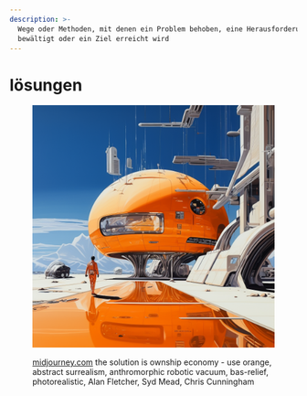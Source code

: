 ```yaml
---
description: >-
  Wege oder Methoden, mit denen ein Problem behoben, eine Herausforderung
  bewältigt oder ein Ziel erreicht wird
---
```


# lösungen



<figure><img src="../.gitbook/assets/image (6).png" alt=""><figcaption><p><a href="https://www.midjourney.com/app/">midjourney.com</a> the solution is ownship economy - use orange, abstract surrealism, anthromorphic robotic vacuum, bas-relief, photorealistic, Alan Fletcher, Syd Mead, Chris Cunningham</p></figcaption></figure>

